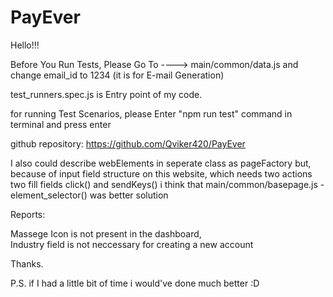 # PayEver

Hello!!!

Before You Run Tests, Please Go To ----> main/common/data.js  and change email_id to 1234 (it is for E-mail Generation)

test_runners.spec.js is Entry point of my code.

for running Test Scenarios, please Enter "npm run test" command in terminal and press enter

github repository: https://github.com/Qviker420/PayEver


I also could describe webElements in seperate class as pageFactory but, because of input field structure on this website, which needs two actions two fill fields click() and sendKeys() i think that main/common/basepage.js - element_selector() was better solution

Reports:

Massege Icon is not present in the dashboard,  
Industry field is not neccessary for creating a new account

Thanks.

P.S. if I had a little bit of time i would've done much better :D